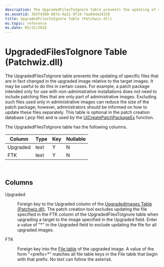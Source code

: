 ```yaml
---
description: The UpgradedFilesToIgnore table prevents the updating of specific files that are in fact changed in the upgraded image relative to the target images.
ms.assetid: 3b5f4360-887a-4a21-8f16-faa84da34328
title: UpgradedFilesToIgnore Table (Patchwiz.dll)
ms.topic: reference
ms.date: 05/31/2018
---
```


# UpgradedFilesToIgnore Table (Patchwiz.dll)

The UpgradedFilesToIgnore table prevents the updating of specific files that are in fact changed in the upgraded image relative to the target images. It may be useful to do this in certain cases. For example, a patch package intended only for use with non-administrative installations does not need to include patching files that are only part of administrative images. Excluding such files used only in administrative images can reduce the size of the patch package; however, administrators should be informed on how to update these files separately. This table is optional in the patch creation database (.pcp file) and is used by the [UiCreatePatchPackageEx](uicreatepatchpackageex--patchwiz-dll-.md) function.

The UpgradedFilesToIgnore table has the following columns.



| Column   | Type | Key | Nullable |
|----------|------|-----|----------|
| Upgraded | text | Y   | N        |
| FTK      | text | Y   | N        |



 

## Columns

<dl> <dt>

<span id="Upgraded"></span><span id="upgraded"></span><span id="UPGRADED"></span>Upgraded
</dt> <dd>

Foreign key to the Upgraded column of the [UpgradedImages Table (Patchwiz.dll)](upgradedimages-table-patchwiz-dll-.md). The patch creation tool excludes updating the file specified in the FTK column of the UpgradedFilesToIgnore table when upgrading a target to the image specified in the Upgraded field. Enter a value of "\*" in the Upgraded field to exclude updating the file for all upgraded images.

</dd> <dt>

<span id="FTK"></span><span id="ftk"></span>FTK
</dt> <dd>

Foreign key into the [File table](file-table.md) of the upgraded image. A value of the form "&lt;prefix&gt;\*" matches all file table keys in the File table that begin with that prefix. No text can follow the asterisk.

</dd> </dl>

 

 



